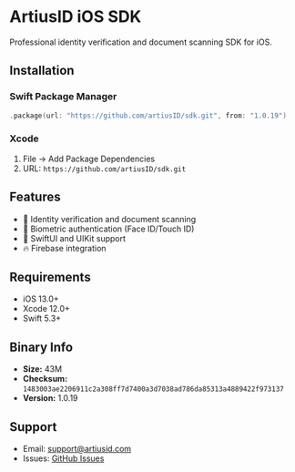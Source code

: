 # ArtiusID iOS SDK

Professional identity verification and document scanning SDK for iOS.

## Installation

### Swift Package Manager
```swift
.package(url: "https://github.com/artiusID/sdk.git", from: "1.0.19")
```

### Xcode
1. File → Add Package Dependencies
2. URL: `https://github.com/artiusID/sdk.git`

## Features

- 📱 Identity verification and document scanning
- 🔐 Biometric authentication (Face ID/Touch ID)
- 🎨 SwiftUI and UIKit support
- 🔥 Firebase integration

## Requirements

- iOS 13.0+
- Xcode 12.0+
- Swift 5.3+

## Binary Info

- **Size:**  43M
- **Checksum:** `1483003ae2206911c2a308ff7d7400a3d7038ad786da85313a4889422f973137`
- **Version:** 1.0.19

## Support

- Email: support@artiusid.com
- Issues: [GitHub Issues](https://github.com/artiusID/sdk/issues)
